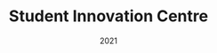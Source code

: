 ---
date: "2021"
title: "Student Innovation Centre"
short_desc: "Official web SIC."
site: ""
source: "https://github.com/gusentanan/portfolio"
image: ../../images/projects/sic.png
---